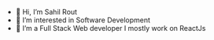 - 👋 Hi, I’m Sahil Rout
- 👀 I’m interested in Software Development
- 🌱 I’m a Full Stack Web developer I mostly work on ReactJs

<!---
SahilRout/SahilRout is a ✨ special ✨ repository because its `README.md` (this file) appears on your GitHub profile.
You can click the Preview link to take a look at your changes.
--->
